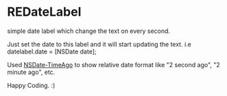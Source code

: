 REDateLabel
========

simple date label which change the text on every second.

Just set the date to this label and it will start updating the text.
i.e datelabel.date = [NSDate date];

Used [NSDate-TimeAgo] to show relative date format like "2 second ago", "2 minute ago", etc.

Happy Coding. :)

[NSDate-TimeAgo]:https://github.com/kevinlawler/NSDate-TimeAgo